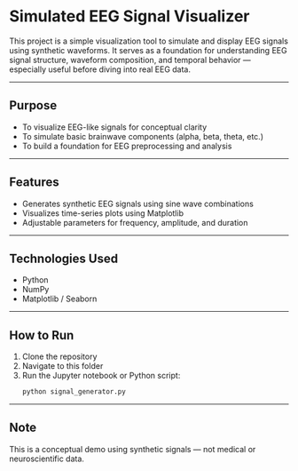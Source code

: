 # Simulated EEG Signal Visualizer

This project is a simple visualization tool to simulate and display EEG signals using synthetic waveforms. It serves as a foundation for understanding EEG signal structure, waveform composition, and temporal behavior — especially useful before diving into real EEG data.

---

## Purpose

- To visualize EEG-like signals for conceptual clarity
- To simulate basic brainwave components (alpha, beta, theta, etc.)
- To build a foundation for EEG preprocessing and analysis

---

## Features

- Generates synthetic EEG signals using sine wave combinations
- Visualizes time-series plots using Matplotlib
- Adjustable parameters for frequency, amplitude, and duration

---

## Technologies Used

- Python
- NumPy
- Matplotlib / Seaborn

---

## How to Run

1. Clone the repository
2. Navigate to this folder
3. Run the Jupyter notebook or Python script:
   ```bash
   python signal_generator.py  

---

## Note
This is a conceptual demo using synthetic signals — not medical or neuroscientific data.




